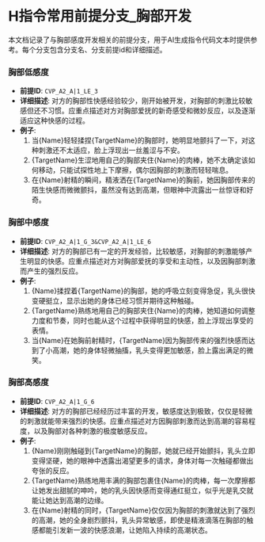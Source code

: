 # H指令常用前提分支_胸部开发

本文档记录了与胸部感度开发相关的前提分支，用于AI生成指令代码文本时提供参考。每个分支包含分支名、分支前提id和详细描述。

### 胸部低感度
- **前提ID**: `CVP_A2_A|1_LE_3`
- **详细描述**: 对方的胸部性快感经验较少，刚开始被开发，对胸部的刺激比较敏感但还不习惯。应重点描述对方对胸部爱抚的新奇感受和微妙反应，以及逐渐适应这种快感的过程。
- **例子**:
  1. 当{Name}轻轻揉捏{TargetName}的胸部时，她明显地颤抖了一下，对这种刺激还不太适应，脸上浮现出一丝羞涩与不安。
  2. {TargetName}生涩地用自己的胸部夹住{Name}的肉棒，她不太确定该如何移动，只能试探性地上下摩擦，偶尔因胸部的刺激而轻轻喘息。
  3. 在{Name}射精的瞬间，精液洒在{TargetName}的胸前，她因胸部传来的陌生快感而微微颤抖，虽然没有达到高潮，但眼神中流露出一丝惊讶和好奇。

### 胸部中感度
- **前提ID**: `CVP_A2_A|1_G_3&CVP_A2_A|1_LE_6`
- **详细描述**: 对方的胸部已有一定的开发经验，比较敏感，对胸部的刺激能够产生明显的快感。应重点描述对方对胸部爱抚的享受和主动性，以及因胸部刺激而产生的强烈反应。
- **例子**:
  1. {Name}揉捏着{TargetName}的胸部，她的呼吸立刻变得急促，乳头很快变硬挺立，显示出她的身体已经习惯并期待这种触碰。
  2. {TargetName}熟练地用自己的胸部夹住{Name}的肉棒，她知道如何调整力度和节奏，同时也能从这个过程中获得明显的快感，脸上浮现出享受的表情。
  3. 当{Name}在她胸前射精时，{TargetName}因为胸部传来的强烈快感而达到了小高潮，她的身体轻微抽搐，乳头变得更加敏感，脸上露出满足的微笑。

### 胸部高感度
- **前提ID**: `CVP_A2_A|1_G_6`
- **详细描述**: 对方的胸部已经经历过丰富的开发，敏感度达到极致，仅仅是轻微的刺激就能带来强烈的快感。应重点描述对方因胸部刺激而达到高潮的容易程度，以及胸部对各种刺激的极度敏感反应。
- **例子**:
  1. {Name}刚刚触碰到{TargetName}的胸部，她就已经开始颤抖，乳头立即变得坚硬，她的眼神中透露出渴望更多的请求，身体对每一次触碰都做出夸张的反应。
  2. {TargetName}熟练地用丰满的胸部包裹住{Name}的肉棒，每一次摩擦都让她发出甜腻的呻吟，她的乳头因快感而变得通红挺立，似乎光是乳交就能让她达到高潮的边缘。
  3. 在{Name}射精的同时，{TargetName}仅仅因为胸部的刺激就达到了强烈的高潮，她的全身剧烈颤抖，乳头异常敏感，即使是精液滴落在胸部的触感都能引发新一波的快感浪潮，让她陷入持续的高潮状态。